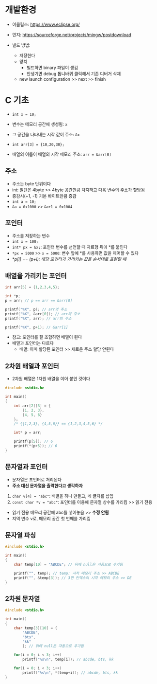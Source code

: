 # 개발환경
- 이클립스: https://www.eclipse.org/
- 민지: https://sourceforge.net/projects/mingw/postdownload

- 빌드 방법:
  - 저장한다
  - 망치
    - 빌드하면 binary 파일이 생김
    - 안생기면 debug 톱니바퀴 클릭해서 기존 디버거 삭제
  - new launch configuration >> next >> finish

  
# C 기초
- `int x = 10;`
- 변수는 메모리 공간에 생성됨: `x`
- 그 공간을 나타내는 시작 값이 주소: `&x`

- `int arr[3] = {10,20,30};`
- 배열의 이름이 배열의 시작 메모리 주소: `arr = &arr[0]`

## 주소
- 주소는 byte 단위이다
- int: 일단은 4byte >> 4byte 공간만큼 차지하고 다음 변수의 주소가 할당됨
- 증감시(+1, -1) 기본 바이트만큼 증감
- `int a = 10;`
- `&a = 0x1000` >> `&a+1 = 0x1004`

## 포인터
- 주소를 저장하는 변수
- `int x = 100;`
- `int* px = &x;`: 포인터 변수를 선언할 때 자료형 뒤에 *를 붙인다
- `*px = 5000` >> `x = 5000`: 변수 앞에 *를 사용하면 값을 제어할 수 있다
- **p[i] == *(p+i): 해당 포인터가 가리키는 값을 순서대로 표현할 때**

## 배열을 가리키는 포인터
```c
int arr[5] = {1,2,3,4,5};

int *p;
p = arr; // p == arr == &arr[0]

printf("%X", p); // arr의 주소
printf("%X", &arr[0]); // arr의 주소
printf("%X", arr); // arr의 주소

printf("%X", p+1); // &arr[1]
```

- 참고: 포인터를 잘 조합하면 배열이 된다
- 배열과 포인터는 다르다
  - 배열: 이미 할당된 포인터 >> 새로운 주소 할당 안된다

## 2차원 배열과 포인터
- 2차원 배열은 1차원 배열을 이어 붙인 것이다
```c
#include <stdio.h>

int main()
{
    int arr[2][3] = {
        {1, 2, 3}, 
        {4, 5, 6}
    };
    /* {{1,2,3}, {4,5,6}} == {1,2,3,4,5,6} */

    int* p = arr;

    printf(p[5]); // 6
    printf(*(p+5)); // 6
}
```

## 문자열과 포인터
- 문자열은 포인터로 처리된다
- **주소 대신 문자열을 출력한다고 생각하자**
1. `char v[4] = "abc"`: 배열을 하나 만들고, 네 글자를 삽입
2. `const char *v = "abc"`: 포인터를 이용해 문자열 상수를 가리킴 >> 읽기 전용
  - 읽기 전용 메모리 공간에 abc를 넣어놓음 >> **수정 안됨**
  - 지역 변수 v로, 메모리 공간 첫 번째를 가리킴

## 문자열 파싱
```c
#include <stdio.h>

int main()
{
    char temp[10] = "ABCDE"; // 뒤에 null은 자동으로 추가됨

    printf("", temp); // temp: 시작 메모리 주소 >> ABCDE
    printf("", &temp[3]); // 3번 인덱스의 시작 메모리 주소 >> DE
}
```

## 2차원 문자열
```c
#include <stdio.h>

int main()
{
    char temp[3][10] = {
        "ABCDE",
        "bts",
        "kk"
        }; // 뒤에 null은 자동으로 추가됨

    for(i = 0; i < 3; i++)
        printf("%s\n", temp[i]); // abcde, bts, kk

    for(i = 0; i < 3; i++)
        printf("%s\n", *(temp+i)); // abcde, bts, kk
}
```